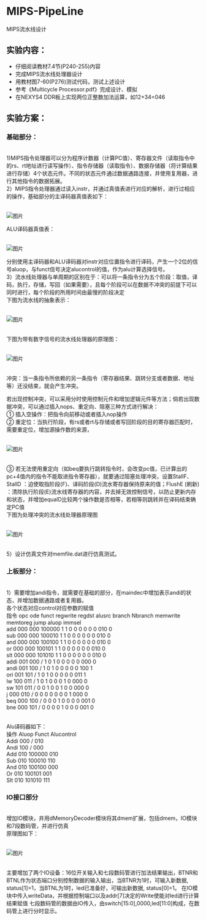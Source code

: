 # MIPS-PipeLine
MIPS流水线设计
## 实验内容：
- 仔细阅读教材7.4节(P240-255)内容 
- 完成MIPS流水线处理器设计
- 用教材图7-60(P276)测试代码，测试上述设计 
- 参考《Multicycle Processor.pdf》完成设计、模拟
- 在NEXYS4 DDR板上实现两位正整数加法运算，如12+34=046 
## 实验方案：
### 基础部分：
<br>	1)MIPS指令处理器可以分为程序计数器（计算PC值）、寄存器文件（读取指令中的rs、rt地址进行读写操作）、指令存储器（读取指令）、数据存储器（将计算结果进行存储）4个状态元件。不同的状态元件通过数据通路连接，并使用复用器，进行其他指令的数据拓展。
<br>	2）MIPS指令处理器通过读入instr，并通过真值表进行对应的解析，进行过相应的操作，基础部分的主译码器真值表如下：

<br>![图片](https://github.com/Indifference061/MIPS-PipeLine/assets/87850383/e04d85ff-7729-4a83-8d64-b8a7e33f9d38)


<p>ALU译码器真值表：

<br>![图片](https://github.com/Indifference061/MIPS-PipeLine/assets/87850383/2fd1a385-cf1a-4511-b51f-385900d84be2)


<p>分别使用主译码器和ALU译码器对instr对应位置指令进行译码，产生一个2位的信号aluop，与funct信号决定alucontrol的值，作为alu计算选择信号。
<br>	3）流水线处理器与单周期的区别在于：可以将一条指令分为五个阶段：取值，译码，执行，存储，写回（如果需要），且每个阶段可以在数据不冲突的前提下可以同时进行，每个阶段的所用时间由最慢的阶段决定
<br>下图为流水线的抽象表示：

<br>![图片](https://github.com/Indifference061/MIPS-PipeLine/assets/87850383/e9f1dff0-6aee-4a5d-b72b-c4d6ffa4a8da)

<br>下图为带有数字信号的流水线处理器的原理图：

<br>![图片](https://github.com/Indifference061/MIPS-PipeLine/assets/87850383/9f6b1ca0-00ca-46d1-8c26-5d827c99a295)

<br>冲突：当一条指令所依赖的另一条指令（寄存器结果、跳转分支或者数据、地址等）还没结束，就会产生冲突。
<p>若出现控制冲突，可以采用分时使用控制元件和增加逻辑元件等方法；倘若出现数据冲突，可以通过插入nops、重定向、阻塞三种方式进行解决：
<br>①	插入空操作：把指令向前移动或者插入nop操作
<br>②	重定位：当执行阶段，有rs或者rt与存储或者写回阶段的目的寄存器匹配时，需要重定位，增加源操作数的来源，

  <br>![图片](https://github.com/Indifference061/MIPS-PipeLine/assets/87850383/a0bda27f-f00e-4a99-83de-922c00042a5f)

<br>③	若无法使用重定向（如beq要执行跳转指令时，会改变pc值，已计算出的pc+4值内的指令不能取进指令寄存器），就要通过阻塞处理冲突，设置StallF、StallD ：迫使取指阶段(F)、译码阶段(D)流水寄存器保持原来的值；FlushE (刷新) ：清除执行阶段(E)流水线寄存器的内容，并去掉无效控制信号，以防止更新内存和状态，并增加equalD比较两个操作数是否相等，若相等则跳转并在译码结束确定PC值
<br>下图为处理冲突的流水线处理器原理图

<br>![图片](https://github.com/Indifference061/MIPS-PipeLine/assets/87850383/f109a6ed-6c7e-4ec4-83b6-2f90f436aa47)

<br> 5）设计仿真文件对memfile.dat进行仿真测试。

### 上板部分：
<br>1）需要增加andi指令，就需要在基础的部分，在maindec中增加表示andi的状态，并增加数据通路或者复用器。
<br>各个状态对应control对应参数的赋值
<br>指令 	opc ode 	funct 	regwrite 	regdst 	alusrc 	branch 	Nbranch 	memwrite 	memtoreg 	jump 	aluop 	immsel <br>add 	000 000 	100000 	1 	1 	0 	0 	0 	0 	0 	0 	010 	0 
<br>sub 	000 000 	100010 	1 	1 	0 	0 	0 	0 	0 	0 	010 	0 
<br>and 	000 000 	100100 	1 	1 	0 	0 	0 	0 	0 	0 	010 	0 
<br>or 	  000 000 	100101 	1 	1 	0 	0 	0 	0 	0 	0 	010 	0 
<br>slt 	000 000 	101010 	1 	1 	0 	0 	0 	0 	0 	0 	010 	0 
<br>addi 	001 000 	/ 	    1 	0 	1 	0 	0 	0 	0 	0 	000 	0 
<br>andi 	001 100 	/ 	    1 	0 	1 	0 	0 	0 	0 	0 	100 	1 
<br>ori 	001 101 	/ 	    1 	0 	1 	0 	0 	0 	0 	0 	011 	1 
<br>lw 	  100 011 	/ 	    1 	0 	1 	0 	0 	0 	1 	0 	000 	0 
<br>sw 	  101 011 	/ 	    0 	0 	1 	0 	0 	1 	0 	0 	000 	0 
<br>j 	000 010 	/ 	0 	0 	0 	0 	0 	0 	0 	1 	000 	0 
<br>beq 	000 100 	/ 	0 	0 	0 	1 	0 	0 	0 	0 	001 	0 
<br>bne 	000 101 	/ 	0 	0 	0 	0 	1 	0 	0 	0 	001 	0 

<br>Alu译码器如下：
<br>操作	Aluop	Funct	Alucontrol
<br>Addi	000	/	010
<br>Andi	100	/	000
<br>Add	010	100000	010
<br>Sub	010	100010	110
<br>And	010	100100	000
<br>Or	010	100101	001
<br>Slt	010	101010	111
### IO接口部分
<br>增加IO模块，并用dMemoryDecoder模块将其dmem扩展，包括dmem，IO模块和7段数码管，并进行仿真
<br>原理图如下：

<br>![图片](https://github.com/Indifference061/MIPS-PipeLine/assets/87850383/ce48c754-5146-4f15-8422-bfbeb0a76878)

<br>主要增加了两个IO设备：16位开关输入和七段数码管进行加法结果输出，BTNR和BTNL作为状态端口分别控制数据的输入输出，当BTNR为1时，可输入新数据,  status[1]=1，当BTNL为1时，led已准备好，可输出新数据, status[0]=1。
	在IO模块中传入writeData，并根据控制端口以及addr[7]决定的Write使能对led进行计算结果赋值
	七段数码管的数据由IO传入，由switch[15:0],0000,led[11:0]构成，在数码管上进行分时显示。
